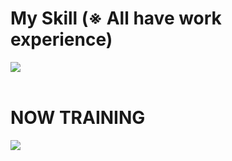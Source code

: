 # My Skill (※ All have work experience)

<img src="https://skillicons.dev/icons?i=html,css,js,typescript,sass,emotion,react,vue,php,laravel,postgresql,github,vscode,docker,aws,vite" /> <br /><br />

# NOW TRAINING

<img src="https://skillicons.dev/icons?i=tailwind,next,svelte,nest" /> <br /><br />

